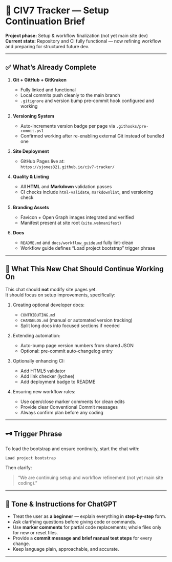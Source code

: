 # 🧭 CIV7 Tracker — Setup Continuation Brief

**Project phase:** Setup & workflow finalization (not yet main site dev)  
**Current state:** Repository and CI fully functional — now refining workflow and preparing for structured future dev.

---

## ✅ What’s Already Complete

1. **Git + GitHub + GitKraken**  
   - Fully linked and functional  
   - Local commits push cleanly to the main branch  
   - `.gitignore` and version bump pre-commit hook configured and working  

2. **Versioning System**  
   - Auto-increments version badge per page via `.githooks/pre-commit.ps1`  
   - Confirmed working after re-enabling external Git instead of bundled one  

3. **Site Deployment**  
   - GitHub Pages live at:  
     `https://sjones321.github.io/civ7-tracker/`

4. **Quality & Linting**  
   - All **HTML** and **Markdown** validation passes  
   - CI checks include `html-validate`, `markdownlint`, and versioning check  

5. **Branding Assets**  
   - Favicon + Open Graph images integrated and verified  
   - Manifest present at site root (`site.webmanifest`)

6. **Docs**  
   - `README.md` and `docs/workflow_guide.md` fully lint-clean  
   - Workflow guide defines “Load project bootstrap” trigger phrase  

---

## 🎯 What This New Chat Should Continue Working On

This chat should **not** modify site pages yet.  
It should focus on setup improvements, specifically:

1. Creating optional developer docs:
   - `CONTRIBUTING.md`
   - `CHANGELOG.md` (manual or automated version tracking)
   - Split long docs into focused sections if needed

2. Extending automation:
   - Auto-bump page version numbers from shared JSON  
   - Optional: pre-commit auto-changelog entry  

3. Optionally enhancing CI:
   - Add HTML5 validator  
   - Add link checker (lychee)  
   - Add deployment badge to README  

4. Ensuring new workflow rules:
   - Use open/close marker comments for clean edits  
   - Provide clear Conventional Commit messages  
   - Always confirm plan before any coding  

---

## 🗝️ Trigger Phrase

To load the bootstrap and ensure continuity, start the chat with:

```
Load project bootstrap
```

Then clarify:
> “We are continuing setup and workflow refinement (not yet main site coding).”

---

## 🧩 Tone & Instructions for ChatGPT

- Treat the user as **a beginner** — explain everything in **step-by-step** form.  
- Ask clarifying questions before giving code or commands.  
- Use **marker comments** for partial code replacements; whole files only for new or reset files.  
- Provide a **commit message and brief manual test steps** for every change.  
- Keep language plain, approachable, and accurate.  

---
